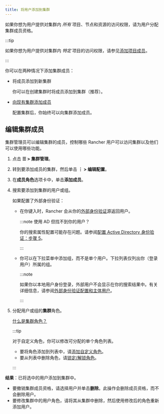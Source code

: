 ```yaml
---
title: 将用户添加到集群
---
```


如果你想为用户提供对集群内 _所有_ 项目、节点和资源的访问权限，请为用户分配集群成员资格。

:::tip

如果你想为用户提供对集群内 _特定_ 项目的访问权限，请参见[添加项目成员](../../../new-user-guides/add-users-to-projects.md)。

:::

你可以在两种情况下添加集群成员：

- 将成员添加到新集群

   你可以在创建集群时将成员添加到集群（推荐）。

- [向现有集群添加成员](#编辑集群成员)

   配置集群后，你始终可以向集群添加成员。

## 编辑集群成员

集群管理员可以编辑集群的成员，控制哪些 Rancher 用户可以访问集群以及他们可以使用哪些功能。

1. 点击 **☰ > 集群管理**。
1. 转到要添加成员的集群，然后单击 **⋮ > 编辑配置**。
1. 在**成员角色**选项卡中，单击**添加成员**。
1. 搜索要添加到集群的用户或组。

   如果配置了外部身份验证：

   - 在你键入时，Rancher 会从你的[外部身份验证](../../../../pages-for-subheaders/authentication-config.md)源返回用户。

      :::note 使用 AD 但找不到你的用户？

      你的搜索属性配置可能存在问题。请参阅[配置 Active Directory 身份验证：步骤 5](../../../new-user-guides/authentication-permissions-and-global-configuration/authentication-config/configure-active-directory.md)。

      :::

   - 你可以在下拉菜单中添加组，而不是单个用户。下拉列表仅列出你（登录用户）所属的组。

      :::note

      如果你以本地用户身份登录，外部用户不会显示在你的搜索结果中。有关详细信息，请参阅[外部身份验证配置和主体用户](../../../../pages-for-subheaders/authentication-config.md#外部身份验证配置和用户主体)。

      :::

1. 分配用户或组的**集群**角色。

   [什么是集群角色？](../../../new-user-guides/authentication-permissions-and-global-configuration/manage-role-based-access-control-rbac/cluster-and-project-roles.md)

   :::tip

   对于自定义角色，你可以修改可分配的单个角色列表。

   - 要将角色添加到列表中，请[添加自定义角色](../../../new-user-guides/authentication-permissions-and-global-configuration/manage-role-based-access-control-rbac/custom-roles.md)。
   - 要从列表中删除角色，请[锁定/解锁角色](../../../new-user-guides/authentication-permissions-and-global-configuration/manage-role-based-access-control-rbac/locked-roles.md)。

   :::

**结果**：已将选中的用户添加到集群中。

- 要撤销集群成员资格，请选择用户并单击**删除**。此操作会删除成员资格，而不会删除用户。
- 要修改集群中的用户角色，请将其从集群中删除，然后使用修改后的角色重新添加用户。
